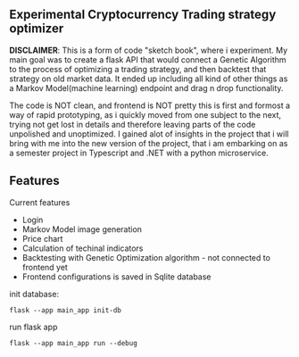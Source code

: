 ## Experimental Cryptocurrency Trading strategy optimizer

**DISCLAIMER**: This is a form of code "sketch book", where i experiment. 
My main goal was to create a flask API that would connect a Genetic Algorithm to the process of optimizing a trading strategy, and then backtest that strategy on old market data.
It ended up including all kind of other things as a Markov Model(machine learning) endpoint and drag n drop functionality.

The code is NOT clean, and frontend is NOT pretty this is first and formost a way of rapid prototyping, as i quickly moved from one subject to the next, trying not get lost in details and therefore leaving parts of the code unpolished and unoptimized. 
I gained alot of insights in the project that i will bring with me into the new version of the project, that i am embarking on as a semester project in Typescript and .NET with a python microservice.

## Features
Current features
- Login
- Markov Model image generation
- Price chart
- Calculation of techinal indicators
- Backtesting with Genetic Optimization algorithm - not connected to frontend yet
- Frontend configurations is saved in Sqlite database

init database:

```
flask --app main_app init-db
```

run flask app

```
flask --app main_app run --debug

```



